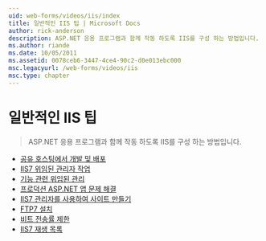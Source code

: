 ```yaml
---
uid: web-forms/videos/iis/index
title: 일반적인 IIS 팁 | Microsoft Docs
author: rick-anderson
description: ASP.NET 응용 프로그램과 함께 작동 하도록 IIS를 구성 하는 방법입니다.
ms.author: riande
ms.date: 10/05/2011
ms.assetid: 0078ceb6-3447-4ce4-90c2-d0e013ebc000
msc.legacyurl: /web-forms/videos/iis
msc.type: chapter
---
```

<a name="general-iis-tips"></a>일반적인 IIS 팁
====================
> ASP.NET 응용 프로그램과 함께 작동 하도록 IIS를 구성 하는 방법입니다.


- [공유 호스팅에서 개발 및 배포](developing-and-deploying-in-a-shared-hosting.md)
- [IIS7 	위임된 관리자 작업](working-with-iis7-deligated-admin.md)
- [기능 관련 위임된 관리](feature-specific-delegated-management.md)
- [프로덕션 ASP.NET 앱 문제 해결](troubleshooting-production-aspnet-apps.md)
- [IIS7 관리자를 사용하여 사이트 만들기](creating-a-site-with-iis7-manager.md)
- [FTP7 설치](installing-ftp7.md)
- [비트 전송률 제한](bit-rate-throttling.md)
- [IIS7 재생 목록](iis7-playlists.md)
